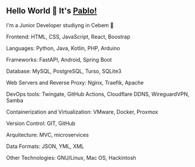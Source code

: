 ## Hello World 👋 It's [Pablo!](https://pablorecaman.dev)
I'm a Junior Developer studiyng in Cebem :school:

Frontend: HTML, CSS, JavaScript, React, Boostrap

Languages: Python, Java, Kotlin, PHP, Arduino

Frameworks: FastAPI, Android, Spring Boot

Database: MySQL, PostgreSQL, Turso, SQLite3

Web Servers and Reverse Proxy: Nginx, Traefik, Apache

DevOps tools: Twingate, GitHub Actions, Cloudflare DDNS, WireguardVPN, Samba

Containerization and Virtualization: VMware, Docker, Proxmox 

Version Control: GIT, GitHub

Arquitecture: MVC, microservices

Data Formats: JSON, YML, XML

Other Technologies: GNU/Linux, Mac OS, Hackintosh 
